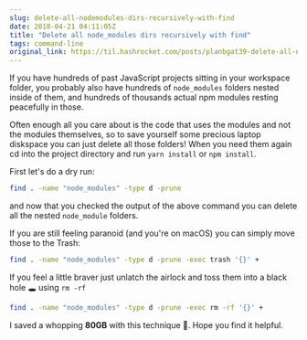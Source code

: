 ```yaml
---
slug: delete-all-nodemodules-dirs-recursively-with-find
date: 2018-04-21 04:11:05Z
title: "Delete all node_modules dirs recursively with find"
tags: command-line
original_link: https://til.hashrocket.com/posts/planbgat39-delete-all-nodemodules-dirs-recursively-with-find
---
```



If you have hundreds of past JavaScript projects sitting in your workspace folder, you probably also have hundreds of `node_modules` folders nested inside of them, and hundreds of thousands actual npm modules resting peacefully in those.

Often enough all you care about is the code that uses the modules and not the modules themselves, so to save yourself some precious laptop diskspace you can just delete all those folders! When you need them again cd into the project directory and run `yarn install` or `npm install`.

First let's do a dry run:

```sh
find . -name "node_modules" -type d -prune
```

and now that you checked the output of the above command you can delete all the nested `node_module` folders. 

If you are still feeling paranoid (and you're on macOS) you can simply move those to the Trash:

```sh
find . -name "node_modules" -type d -prune -exec trash '{}' +
```

If you feel a little braver just unlatch the airlock and toss them into a black hole 🕳 using `rm -rf`

```sh
find . -name "node_modules" -type d -prune -exec rm -rf '{}' +
```

I saved a whopping **80GB** with this technique 🤑. Hope you find it helpful.
